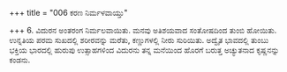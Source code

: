 +++
title = "006 ಕರಣ ನಿರ್ಮಳವಾಯ್ತು"

+++
6. ವಿದುರನ ಅಂತರಂಗ ನಿರ್ಮಲವಾಯಿತು. ಮನವು ಅತಿಶಯವಾದ ಸಂತೋಷದಿಂದ ತುಂಬಿ ಹೋಯಿತು. ಉನ್ನತಿಯ ಪರಮ ಸುಖದಲ್ಲಿ ಶರೀರವನ್ನು ಮರೆತು, ಕಣ್ಣುಗಳಲ್ಲಿ ನೀರು ಸುರಿಯಿತು. ಅದ್ವೈತ ಭಾವದಲ್ಲಿ ತುಂಬು ಭಕ್ತಿಯ ಭಾರದಲ್ಲಿ ಹುರುಪು ಉತ್ಸಾಹಗಳಿಂದ ವಿದುರನು ತನ್ನ ಮನೆಯಿಂದ ಹೊರಗೆ ಬರುತ್ತ ಅಚ್ಯುತನಾದ ಕೃಷ್ಣನನ್ನು ಕಂಡನು.